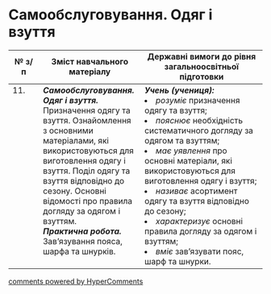 <div id="hypercomments_widget" class="js-hypercomments-widget invisible"></div>

# Самообслуговування. Одяг і взуття

<table>
  <tr>
    <td width="12%" align="center"><b>№ з/п</b></td>
    <td width="40%" align="center"><b>Зміст навчального матеріалу</b></td>
    <td width="60%" align="center"><b>Державні вимоги до рівня загальноосвітньої підготовки</b></td>
  </tr>
<tbody>
  <tr>
    <td width="12%" style="vertical-align:top !important;">
11.</td>
    <td width="40%" style="vertical-align:top !important;">
<b><i>Самообслуговування. Одяг і взуття.</i></b> Призначення одягу та взуття. Ознайомлення з основними матеріалами, які використовуються для виготовлення одягу і взуття. Поділ одягу та взуття відповідно до сезону. Основні відомості про правила догляду за одягом і взуттям.<br>
<b><i>Практична робота.</i></b> Зав’язування пояса, шарфа та шнурків.</td>
    <td width="60%" style="vertical-align:top !important;">
<i><b>Учень (учениця):</b></i><br>
<li><i>розуміє</i> призначення одягу та взуття;</li>
<li><i>пояснює</i> необхідність систематичного догляду за одягом та взуттям;</li>
<li><i>має уявлення</i> про основні матеріали, які використовуються для виготовлення одягу і взуття;</li>
<li><i>називає</i> асортимент одягу та взуття відповідно до сезону;</li>
<li><i>характеризує</i> основні правила догляду за одягом і взуттям;</li>
<li><i>вміє</i> зав’язувати пояс, шарф та шнурки.</li>

</td>
  </tr>
</tbody>
</table>

<div class="js-hypercomments-container">
<a href="http://hypercomments.com" class="hc-link" title="comments widget">comments powered by HyperComments</a>
</div>